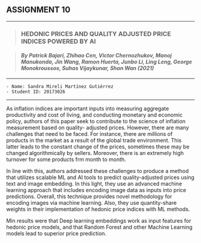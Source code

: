 ## ASSIGNMENT 10
---

> ###  **HEDONIC PRICES AND QUALITY ADJUSTED PRICE INDICES POWERED BY AI**

> #### *By Patrick Bajari, Zhihao Cen, Victor Chernozhukov, Manoj Manukonda, Jin Wang, Ramon Huerta, Junbo Li, Ling Leng, George Monokroussos, Suhas Vijaykunar, Shan Wan (2021)*

______

    - Name: Sandra Mireli Martínez Gutiérrez
    - Student ID: 20173026
______

As inflation indices are important inputs into measuring aggregate productivity and 
cost of living, and conducting monetary and economic policy, authors of this paper seek to contribute to the science of inflation measurement based on quality- adjusted prices. However, there are many challenges that need to be faced. For instance, there are millions of products in the market as a result of the global trade environment. This latter leads to the constant change of the prices, sometimes these may be changed algorithmically by sellers. 
Moreover, there is an extremely high turnover for some products frm month to month. 

In line with this, authors addressed these challenges to produce a method that utilizes scalable 
ML and AI tools to predict quality-adjusted prices using text and image 
embedding. In this light, they use an advanced machine learning approach that includes encoding image data as inputs into price predictions. Overall, this technique provides novel methodology for encoding images via machine learning. Also, they use quantity-share weights in their implementation of hedonic price indices with ML methods. 

Min results were that Deep learning embeddings work as input features for hedonic price models, and that Random Forest and other Machine Learning models lead to superior price prediction.